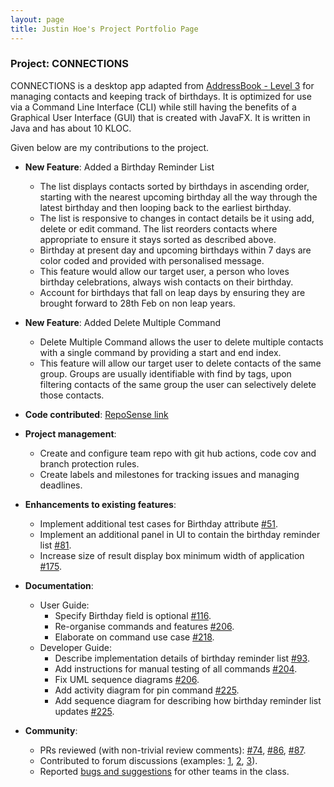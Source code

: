 ```yaml
---
layout: page
title: Justin Hoe's Project Portfolio Page
---
```


### Project: CONNECTIONS

CONNECTIONS is a desktop app adapted from [AddressBook - Level 3](https://se-education.org/addressbook-level3/) for managing contacts and keeping track of birthdays.
It is optimized for use via a Command Line Interface (CLI) while still having the benefits of a Graphical User Interface (GUI) that is created with JavaFX.
It is written in Java and has about 10 KLOC. 

Given below are my contributions to the project.

* **New Feature**: Added a Birthday Reminder List
    * The list displays contacts sorted by birthdays in ascending order, starting with the
      nearest upcoming birthday all the way through the latest birthday and then looping back
      to the earliest birthday.
    * The list is responsive to changes in contact details be it using add, delete or edit command. The list
      reorders contacts where appropriate to ensure it stays sorted as described above.
    * Birthday at present day and upcoming birthdays within 7 days are color coded and provided with personalised message.
    * This feature would allow our target user, a person who loves birthday celebrations, always wish contacts on
    their birthday.
    * Account for birthdays that fall on leap days by ensuring they are brought forward to 28th Feb on non leap years.

* **New Feature**: Added Delete Multiple Command
    * Delete Multiple Command allows the user to delete multiple contacts with a single command by providing
      a start and end index.
    * This feature will allow our target user to delete contacts of the same group. Groups are usually identifiable
      with find by tags, upon filtering contacts of the same group the user can selectively delete those contacts.


* **Code contributed**: [RepoSense link](https://nus-cs2103-ay2122s1.github.io/tp-dashboard/?search=&sort=groupTitle&sortWithin=title&timeframe=commit&mergegroup=&groupSelect=groupByRepos&breakdown=true&checkedFileTypes=docs~functional-code~test-code~other&since=2021-09-17&tabOpen=true&tabType=authorship&zFR=false&tabAuthor=Justinhoejj&tabRepo=AY2122S1-CS2103-F09-4%2Ftp%5Bmaster%5D&authorshipIsMergeGroup=false&authorshipFileTypes=docs~functional-code~test-code&authorshipIsBinaryFileTypeChecked=false)

* **Project management**:
    * Create and configure team repo with git hub actions, code cov and branch protection rules.
    * Create labels and milestones for tracking issues and managing deadlines.

* **Enhancements to existing features**:
    * Implement additional test cases for Birthday attribute [\#51](https://github.com/AY2122S1-CS2103-F09-4/tp/pull/51).
    * Implement an additional panel in UI to contain the birthday reminder list [\#81](https://github.com/AY2122S1-CS2103-F09-4/tp/pull/81).
    * Increase size of result display box minimum width of application [\#175](https://github.com/AY2122S1-CS2103-F09-4/tp/pull/175).

* **Documentation**:
    * User Guide:
        * Specify Birthday field is optional [\#116](https://github.com/AY2122S1-CS2103-F09-4/tp/pull/116).
        * Re-organise commands and features [\#206](https://github.com/AY2122S1-CS2103-F09-4/tp/pull/206).
        * Elaborate on command use case [\#218](https://github.com/AY2122S1-CS2103-F09-4/tp/pull/218).
    * Developer Guide:
        * Describe implementation details of birthday reminder list [\#93](https://github.com/AY2122S1-CS2103-F09-4/tp/pull/93).
        * Add instructions for manual testing of all commands [\#204](https://github.com/AY2122S1-CS2103-F09-4/tp/pull/204).
        * Fix UML sequence diagrams [\#206](https://github.com/AY2122S1-CS2103-F09-4/tp/pull/206).
        * Add activity diagram for pin command [\#225](https://github.com/AY2122S1-CS2103-F09-4/tp/pull/225).
        * Add sequence diagram for describing how birthday reminder list updates [\#225](https://github.com/AY2122S1-CS2103-F09-4/tp/pull/225).

* **Community**:
    * PRs reviewed (with non-trivial review comments): [\#74](https://github.com/AY2122S1-CS2103-F09-4/tp/pull/74), [\#86](https://github.com/AY2122S1-CS2103-F09-4/tp/pull/86), [\#87](https://github.com/AY2122S1-CS2103-F09-4/tp/pull/87).
    * Contributed to forum discussions (examples: [1](https://github.com/nus-cs2103-AY2122S1/forum/issues/91), [2](https://github.com/nus-cs2103-AY2122S1/forum/issues/221), [3](https://github.com/nus-cs2103-AY2122S1/forum/issues/328)).
    * Reported [bugs and suggestions](https://github.com/Justinhoejj/ped/issues) for other teams in the class.
